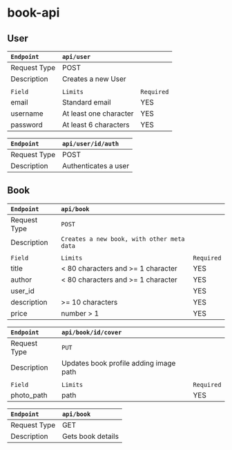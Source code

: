 # book-api

## User

| `Endpoint` | `api/user` |      |
| :---------| :------------ | ----- |
| Request Type |  POST       |    
| Description  | Creates a new User |
|             |                      |
|  `Field`      | `Limits` |  `Required`    |
| email      | Standard email | YES         |
| username      | At least one character | YES |
| password | At least 6 characters     |    YES |

| `Endpoint` | `api/user/id/auth` |
| :---------| :------------ |
| Request Type |  POST |
| Description | Authenticates a user |


## Book

| `Endpoint` | `api/book` | |
| :---------| :------------ | --------|
| Request Type |  `POST` |
| Description | `Creates a new book, with other meta data` |
|             |             |
|  `Field`      | `Limits` |  `Required`    |
| title      | < 80 characters and >= 1 character  | YES |
| author      | < 80 characters and >= 1 character | YES |
| user_id      |  | YES |
| description | >= 10 characters    |    YES |
| price      | number > 1 | YES |

| `Endpoint` | `api/book/id/cover` |   |
| :---------| :------------ |-------|
| Request Type |  `PUT` |
| Description | Updates book profile adding image path |
|             |                       |
|  `Field`      | `Limits` |  `Required`    |
| photo_path      | path  | YES |

| `Endpoint` | `api/book` |
| :---------| :------------ |
| Request Type |  GET |
| Description | Gets book details |













 
